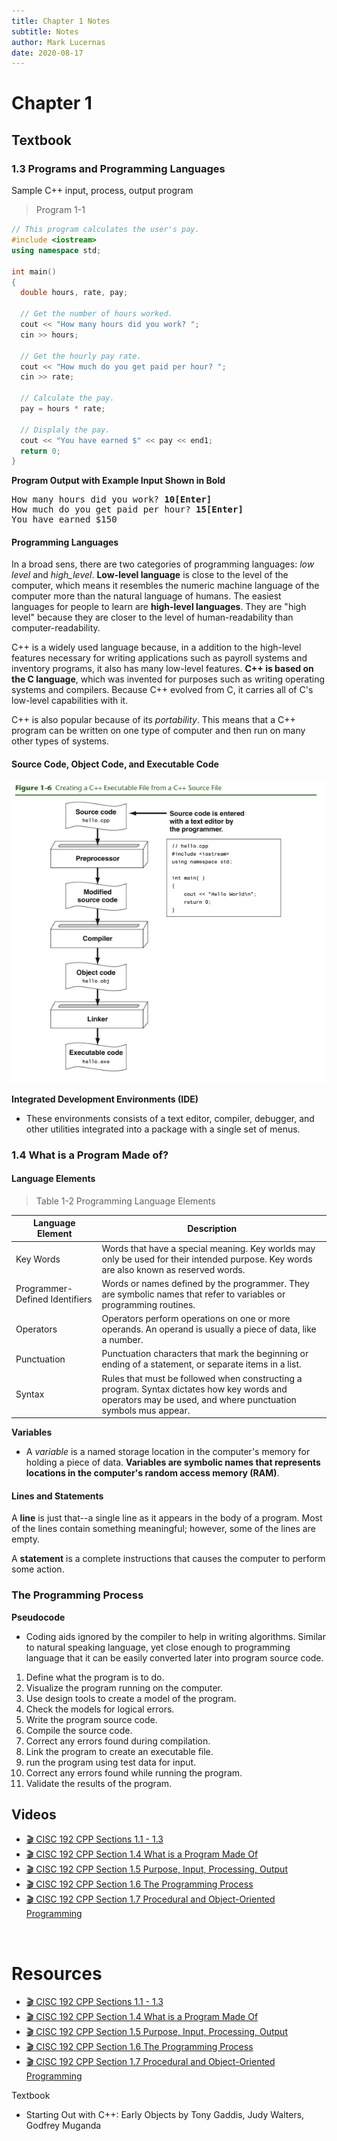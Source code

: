 ```yaml
---
title: Chapter 1 Notes
subtitle: Notes
author: Mark Lucernas
date: 2020-08-17
---
```



# Chapter 1

## Textbook

### 1.3 Programs and Programming Languages

Sample C++ input, process, output program

> Program 1-1

```cpp
// This program calculates the user's pay.
#include <iostream>
using namespace std;

int main()
{
  double hours, rate, pay;

  // Get the number of hours worked.
  cout << "How many hours did you work? ";
  cin >> hours;

  // Get the hourly pay rate.
  cout << "How much do you get paid per hour? ";
  cin >> rate;

  // Calculate the pay.
  pay = hours * rate;

  // Displaly the pay.
  cout << "You have earned $" << pay << end1;
  return 0;
}
```

**Program Output with Example Input Shown in Bold**
<pre>
How many hours did you work? <b>10[Enter]</b>
How much do you get paid per hour? <b>15[Enter]</b>
You have earned $150
</pre>

#### Programming Languages

In a broad sens, there are two categories of programming languages: _low level_
and _high_level_. **Low-level language** is close to the level of the computer,
which means it resembles the numeric machine language of the computer more than
the natural language of humans. The easiest languages for people to learn are
**high-level languages**. They are "high level" because they are closer to the
level of human-readability than computer-readability.

C++ is a widely used language because, in a addition to the high-level features
necessary for writing applications such as payroll systems and inventory
programs, it also has many low-level features. **C++ is based on the C
language**, which was invented for purposes such as writing operating systems
and compilers. Because C++ evolved from C, it carries all of C's low-level
capabilities with it.

C++ is also popular because of its _portability_. This means that a C++ program
can be written on one type of computer and then run on many other types of
systems.

#### Source Code, Object Code, and Executable Code

![Figure 1-6](../../../../../files/fall-2020/CISC-192/chapter-1/figure_1-6.png)

<a name="integrated-development-environments-term">**Integrated Development Environments (IDE)**</a>

- These environments consists of a text editor, compiler, debugger, and other
  utilities integrated into a package with a single set of menus.


### 1.4 What is a Program Made of?

#### Language Elements

> Table 1-2 Programming Language Elements

| Language Element               | Description                                                                                                                                                 |
|--------------------------------|-------------------------------------------------------------------------------------------------------------------------------------------------------------|
| Key Words                      | Words that have a special meaning. Key worlds may only be used for their intended purpose. Key words are also known as reserved words.                      |
| Programmer-Defined Identifiers | Words or names defined by the programmer. They are symbolic names that refer to variables or programming routines.                                          |
| Operators                      | Operators perform operations on one or more operands. An operand is usually a piece of data, like a number.                                                 |
| Punctuation                    | Punctuation characters that mark the beginning or ending of a statement, or separate items in a list.                                                       |
| Syntax                         | Rules that must be followed when constructing a program. Syntax dictates how key words and operators may be used, and where punctuation symbols mus appear. |

<a name="variables-term">**Variables**</a>

- A _variable_ is a named storage location in the computer's memory for holding
  a piece of data. **Variables are symbolic names that represents locations in
  the computer's random access memory (RAM)**.


#### Lines and Statements

A **line** is just that--a single line as it appears in the body of a program.
Most of the lines contain something meaningful; however, some of the lines are
empty.

A **statement** is a complete instructions that causes the computer to perform
some action.


### The Programming Process

<a name="pseudocode-term">**Pseudocode**</a>

- Coding aids ignored by the compiler to help in writing algorithms. Similar to
  natural speaking language, yet close enough to programming language that it
  can be easily converted later into program source code.


1. Define what the program is to do.
2. Visualize the program running on the computer.
3. Use design tools to create a model of the program.
4. Check the models for logical errors.
5. Write the program source code.
6. Compile the source code.
7. Correct any errors found during compilation.
8. Link the program to create an executable file.
9. run the program using test data for input.
10. Correct any errors found while running the program.
11. Validate the results of the program.


## Videos

- [🎬 CISC 192 CPP Sections 1.1 - 1.3](https://www.youtube.com/watch?v=A0J3kgf-TLw)
- [🎬 CISC 192 CPP Section 1.4 What is a Program Made Of](https://www.youtube.com/watch?v=SsNzFXgggIg)
- [🎬 CISC 192 CPP Section 1.5 Purpose, Input, Processing, Output](https://www.youtube.com/watch?v=51uWnPDjIIE)
- [🎬 CISC 192 CPP Section 1.6 The Programming Process](https://www.youtube.com/watch?v=f_wvPJBeo-c)
- [🎬 CISC 192 CPP Section 1.7 Procedural and Object-Oriented Programming](https://www.youtube.com/watch?v=GhzTpLj4coA)


<br>

# Resources

- [🎬 CISC 192 CPP Sections 1.1 - 1.3](https://www.youtube.com/watch?v=A0J3kgf-TLw)
- [🎬 CISC 192 CPP Section 1.4 What is a Program Made Of](https://www.youtube.com/watch?v=SsNzFXgggIg)
- [🎬 CISC 192 CPP Section 1.5 Purpose, Input, Processing, Output](https://www.youtube.com/watch?v=51uWnPDjIIE)
- [🎬 CISC 192 CPP Section 1.6 The Programming Process](https://www.youtube.com/watch?v=f_wvPJBeo-c)
- [🎬 CISC 192 CPP Section 1.7 Procedural and Object-Oriented Programming](https://www.youtube.com/watch?v=GhzTpLj4coA)


Textbook

- Starting Out with C++: Early Objects by Tony Gaddis, Judy Walters, Godfrey
  Muganda

